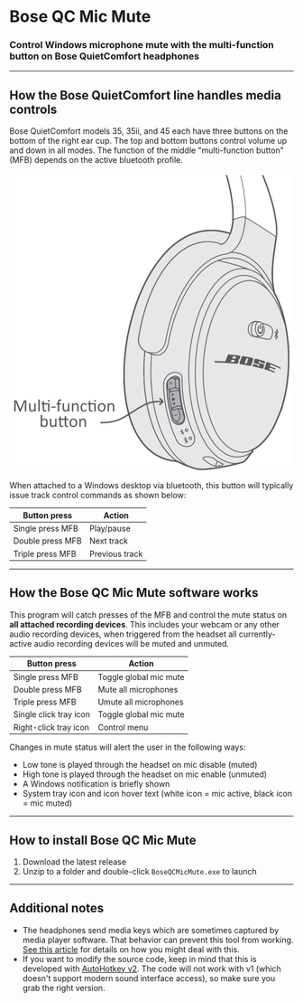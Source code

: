 # Bose QC Mic Mute

### Control Windows microphone mute with the multi-function button on Bose QuietComfort headphones

---

## How the Bose QuietComfort line handles media controls

Bose QuietComfort models 35, 35ii, and 45 each have three buttons on the bottom of the right ear cup.  The top and bottom buttons control volume up and down in all modes.  The function of the middle "multi-function button" (MFB) depends on the active bluetooth profile.

![Bose QC buttons](https://github.com/aderusha/BoseQCMicMute/blob/main/images/qcbuttons.png?raw=true)

When attached to a Windows desktop via bluetooth, this button will typically issue track control commands as shown below:

| Button press           | Action         |
|------------------------|----------------|
| Single press MFB       | Play/pause     |
| Double press MFB       | Next track     |
| Triple press MFB       | Previous track |

---

## How the Bose QC Mic Mute software works

This program will catch presses of the MFB and control the mute status on **all attached recording devices**.  This includes your webcam or any other audio recording devices, when triggered from the headset all currently-active audio recording devices will be muted and unmuted.

| Button press           | Action                 |
|------------------------|------------------------|
| Single press MFB       | Toggle global mic mute |
| Double press MFB       | Mute all microphones   |
| Triple press MFB       | Umute all microphones  |
| Single click tray icon | Toggle global mic mute |
| Right-click tray icon  | Control menu           |

Changes in mute status will alert the user in the following ways:

* Low tone is played through the headset on mic disable (muted)
* High tone is played through the headset on mic enable (unmuted)
* A Windows notification is briefly shown
* System tray icon and icon hover text (white icon = mic active, black icon = mic muted)

---

## How to install Bose QC Mic Mute

1. Download the latest release
2. Unzip to a folder and double-click `BoseQCMicMute.exe` to launch

---

## Additional notes

* The headphones send media keys which are sometimes captured by media player software.  That behavior can prevent this tool from working.  [See this article](https://www.askvg.com/fix-media-keys-not-working-in-spotify-itunes-and-other-media-players/) for details on how you might deal with this.
* If you want to modify the source code, keep in mind that this is developed with [AutoHotkey v2](https://www.autohotkey.com/v2/).  The code will not work with v1 (which doesn't support modern sound interface access), so make sure you grab the right version.
